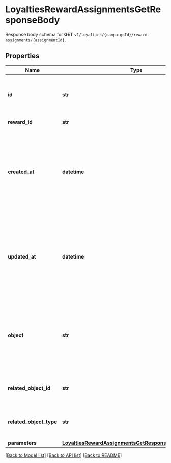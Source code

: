 # LoyaltiesRewardAssignmentsGetResponseBody

Response body schema for **GET** `v1/loyalties/{campaignId}/reward-assignments/{assignmentId}`.

## Properties

Name | Type | Description | Notes
------------ | ------------- | ------------- | -------------
**id** | **str** | Unique reward assignment ID, assigned by Voucherify. | [optional] 
**reward_id** | **str** | Associated reward ID. | [optional] 
**created_at** | **datetime** | Timestamp representing the date and time when the reward assignment was created. The value is shown in the ISO 8601 format. | [optional] 
**updated_at** | **datetime** | Timestamp representing the date and time when the reward assignment was updated. The value is shown in the ISO 8601 format. | [optional] 
**object** | **str** | The type of the object represented by the JSON. This object stores information about the reward assignment. | [optional] [default to 'reward_assignment']
**related_object_id** | **str** | Related object ID to which the reward was assigned. | [optional] 
**related_object_type** | **str** | Related object type to which the reward was assigned. | [optional] [default to 'campaign']
**parameters** | [**LoyaltiesRewardAssignmentsGetResponseBodyParameters**](LoyaltiesRewardAssignmentsGetResponseBodyParameters.md) |  | [optional] 

[[Back to Model list]](../README.md#documentation-for-models) [[Back to API list]](../README.md#documentation-for-api-endpoints) [[Back to README]](../README.md)


